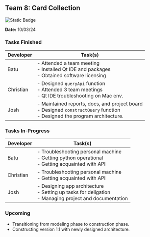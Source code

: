 ## Team 8: Card Collection

![Static Badge](https://img.shields.io/badge/Current_Phase-Modeling-yellow?style=for-the-badge)

**Date:** 10/03/24

### Tasks Finished

| Developer | Task(s) |
| --------- | ------- |
| Batu      | - Attended a team meeting<br> - Installed Qt IDE and packages<br> - Obtained software licensing |
| Christian | - Designed ```queryApi``` function <br> - Attended 3 team meetings<br> - Qt IDE troubleshooting on Mac env. |
| Josh      | - Maintained reports, docs, and project board<br> - Designed ```constructQuery``` function<br> - Designed the program architecture.|


### Tasks In-Progress

| Developer | Task(s) |
| --------- | ------- |
| Batu      | - Troubleshooting personal machine<br> - Getting python operational<br> - Getting acquainted with API |
| Christian | - Troubleshooting personal machine<br> - Getting acquainted with API |
| Josh      | - Designing app architecture<br> - Setting up tasks for deligation<br> - Managing project and documentation |


### Upcoming

- Transitioning from modeling phase to construction phase.
- Constructing version 1.1 with newly designed architecture.